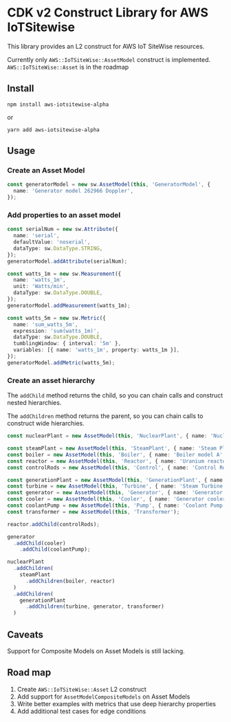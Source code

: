 # CDK v2 Construct Library for AWS IoTSitewise

This library provides an L2 construct for AWS IoT SiteWise resources.

Currently only `AWS::IoTSiteWise::AssetModel` construct is implemented. 
`AWS::IoTSiteWise::Asset` is in the roadmap

## Install

```
npm install aws-iotsitewise-alpha
```

or

```
yarn add aws-iotsitewise-alpha
```

## Usage

### Create an Asset Model

```typescript
const generatorModel = new sw.AssetModel(this, 'GeneratorModel', {
  name: 'Generator model 262966 Doppler',
});
```

### Add properties to an asset model

```typescript
const serialNum = new sw.Attribute({
  name: 'serial',
  defaultValue: 'noserial',
  dataType: sw.DataType.STRING,
});
generatorModel.addAttribute(serialNum);

const watts_1m = new sw.Measurement({
  name: 'watts_1m',
  unit: 'Watts/min',
  dataType: sw.DataType.DOUBLE,
});
generatorModel.addMeasurement(watts_1m);

const watts_5m = new sw.Metric({
  name: 'sum_watts_5m',
  expression: 'sum(watts_1m)',
  dataType: sw.DataType.DOUBLE,
  tumblingWindow: { interval: '5m' },
  variables: [{ name: 'watts_1m', property: watts_1m }],
});
generatorModel.addMetric(watts_5m);
```

### Create an asset hierarchy

The `addChild` method returns the child, so you can chain calls and construct
nested hierarchies.

The `addChildren` method returns the parent, so you can chain calls to construct
wide hierarchies.

```typescript
const nuclearPlant = new AssetModel(this, 'NuclearPlant', { name: 'Nuclear Power Plant' });

const steamPlant = new AssetModel(this, 'SteamPlant', { name: 'Steam Plant' });
const boiler = new AssetModel(this, 'Boiler', { name: 'Boiler model A' });
const reactor = new AssetModel(this, 'Reactor', { name: 'Uranium reactor' });
const controlRods = new AssetModel(this, 'Control', { name: 'Control Rods' });

const generationPlant = new AssetModel(this, 'GenerationPlant', { name: 'Generation' });
const turbine = new AssetModel(this, 'Turbine', { name: 'Steam Turbine model B' });
const generator = new AssetModel(this, 'Generator', { name: 'Generator model C' });
const cooler = new AssetModel(this, 'Cooler', { name: 'Generator cooler' });
const coolantPump = new AssetModel(this, 'Pump', { name: 'Coolant Pump' });
const transformer = new AssetModel(this, 'Transformer');

reactor.addChild(controlRods);

generator
  .addChild(cooler)
    .addChild(coolantPump);

nuclearPlant
  .addChildren(
    steamPlant
      .addChildren(boiler, reactor)
  )
  .addChildren(
    generationPlant
      .addChildren(turbine, generator, transformer)
  )
```

## Caveats

Support for Composite Models on Asset Models is still lacking.

## Road map

1. Create `AWS::IoTSiteWise::Asset` L2 construct
1. Add support for `AssetModelCompositeModels` on Asset Models
1. Write better examples with metrics that use deep hierarchy properties
1. Add additional test cases for edge conditions